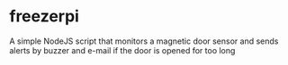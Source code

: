 # freezerpi

A simple NodeJS script that monitors a magnetic door sensor and sends alerts by buzzer and e-mail if the door is opened for too long
